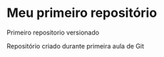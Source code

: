 # Meu primeiro repositório
 Primeiro repositorio versionado

Repositório criado durante primeira aula de Git
